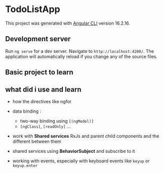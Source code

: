 # TodoListApp

This project was generated with [Angular CLI](https://github.com/angular/angular-cli) version 16.2.16.

## Development server

Run `ng serve` for a dev server. Navigate to `http://localhost:4200/`. The application will automatically reload if you change any of the source files.

## Basic project to learn

## what did i use and learn

- how the directives like ngfor
- data binding :
  - two-way binding using `[(ngModel)]`
  - `[ngClass]`, `[readOnly]` ...

- work with **Shared services** RxJs and parent child components and the different between them
- shared services using **BehaviorSubject** and subscribe to it
- working with events, especially with keyboard events like `keyup` or `keyup.enter` 
